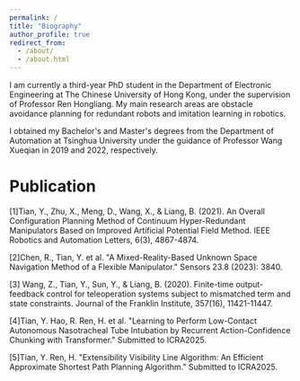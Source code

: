 ```yaml
---
permalink: /
title: "Biography"
author_profile: true
redirect_from: 
  - /about/
  - /about.html
---
```


I am currently a third-year PhD student in the Department of Electronic Engineering at The Chinese University of Hong Kong, under the supervision of Professor Ren Hongliang. My main research areas are obstacle avoidance planning for redundant robots and imitation learning in robotics.

I obtained my Bachelor's and Master's degrees from the Department of Automation at Tsinghua University under the guidance of Professor Wang Xueqian in 2019 and 2022, respectively.




Publication
======
[1]Tian, Y., Zhu, X., Meng, D., Wang, X., & Liang, B. (2021). An Overall Configuration Planning Method of Continuum Hyper-Redundant Manipulators Based on Improved Artificial Potential Field Method. IEEE Robotics and Automation Letters, 6(3), 4867-4874.

[2]Chen, R., Tian, Y. et al. "A Mixed-Reality-Based Unknown Space Navigation Method of a Flexible Manipulator." Sensors 23.8 (2023): 3840.

[3] Wang, Z., Tian, Y., Sun, Y., & Liang, B. (2020). Finite-time output-feedback control for teleoperation systems subject to mismatched term and state constraints. Journal of the Franklin Institute, 357(16), 11421-11447.

[4]Tian, Y. Hao, R. Ren, H. et al. "Learning to Perform Low-Contact Autonomous Nasotracheal Tube Intubation by Recurrent Action-Confidence Chunking with Transformer." Submitted to ICRA2025.

[5]Tian, Y. Ren, H. "Extensibility Visibility Line Algorithm: An Efficient Approximate Shortest Path Planning Algorithm." Submitted to ICRA2025.


